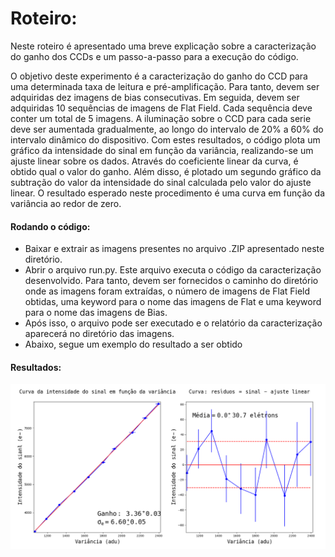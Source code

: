 # Roteiro:
Neste roteiro é apresentado uma breve explicação sobre a caracterização do ganho dos CCDs e um passo-a-passo para a execução do código.

O objetivo deste experimento é a caracterização do ganho do CCD para uma determinada taxa de leitura e pré-amplificação. Para tanto, devem ser adquiridas dez imagens de bias consecutivas. Em seguida, devem ser adquiridas 10 sequências de imagens de Flat Field. Cada sequência deve conter um total de 5 imagens. A iluminação sobre o CCD para cada serie deve ser aumentada gradualmente, ao longo do intervalo de 20% a 60% do intervalo dinâmico do dispositivo. Com estes resultados, o código plota um gráfico da intensidade do sinal em função da variância, realizando-se um ajuste linear sobre os dados. Através do coeficiente linear da curva, é obtido qual o valor do ganho. Além disso, é plotado um segundo gráfico da subtração do valor da intensidade do sinal calculada pelo valor do ajuste linear. O resultado esperado neste procedimento é uma curva em função da variância ao redor de zero. 

 

#### Rodando o código:
 - Baixar e extrair as imagens presentes no arquivo .ZIP apresentado neste diretório.
 - Abrir o arquivo run.py. Este arquivo executa o código da caracterização desenvolvido. Para tanto, devem ser fornecidos o caminho do diretório onde as imagens foram extraídas, o número de imagens de Flat Field obtidas, uma keyword para o nome das imagens de Flat e uma keyword para o nome das imagens de Bias.
 - Após isso, o arquivo pode ser executado e o relatório da caracterização aparecerá no diretório das imagens.
 - Abaixo, segue um exemplo do resultado a ser obtido

          
          
#### Resultados:
![ganho](https://github.com/DBernardes/ProjetoECC/blob/master/Ganho/Relatorio%20Ganho.png)
